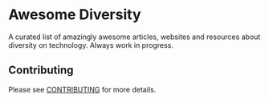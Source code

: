 # Awesome Diversity

A curated list of amazingly awesome articles, websites and resources about diversity on technology. Always work in progress.


## Contributing

Please see [CONTRIBUTING](.github/CONTRIBUTING.md) for more details.
